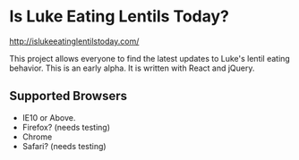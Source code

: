 # Is Luke Eating Lentils Today?
http://islukeeatinglentilstoday.com/

This project allows everyone to find the latest updates to Luke's lentil eating behavior. This is an early alpha. It is written with React and jQuery.

## Supported Browsers
- IE10 or Above.
- Firefox? (needs testing)
- Chrome
- Safari? (needs testing)


